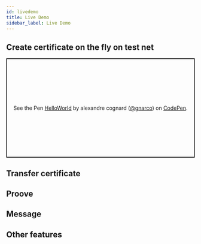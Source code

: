 ```yaml
---
id: livedemo
title: Live Demo
sidebar_label: Live Demo
---
```



## Create certificate on the fly on test net
<p class="codepen" data-height="265" data-theme-id="0" data-default-tab="js,result" data-user="gnarco" data-slug-hash="rNBPPXJ" data-preview="true" style="height: 265px; box-sizing: border-box; display: flex; align-items: center; justify-content: center; border: 2px solid; margin: 1em 0; padding: 1em;" data-pen-title="HelloWorld">
  <span>See the Pen <a href="https://codepen.io/gnarco/pen/rNBPPXJ">
  HelloWorld</a> by alexandre cognard (<a href="https://codepen.io/gnarco">@gnarco</a>)
  on <a href="https://codepen.io">CodePen</a>.</span>
</p>
<script async src="https://static.codepen.io/assets/embed/ei.js"></script>

## Transfer certificate


## Proove


## Message


## Other features

 

